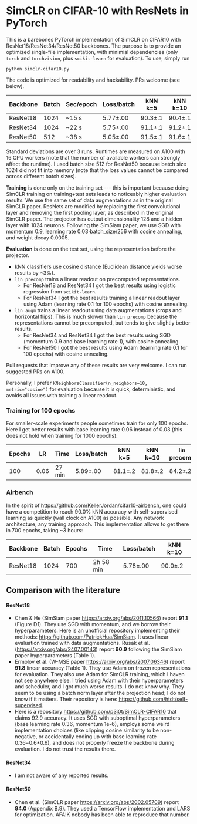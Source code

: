 # SimCLR on CIFAR-10 with ResNets in PyTorch

This is a barebones PyTorch implementation of SimCLR on CIFAR10 with ResNet18/ResNet34/ResNet50 backbones. The purpose is to provide an optimized single-file implementation, with minimial dependencies (only `torch` and `torchvision`, plus `scikit-learn` for evaluation). To use, simply run 
```
python simclr-cifar10.py
```
The code is optimized for readability and hackability. PRs welcome (see below).

|Backbone|Batch|Sec/epoch|Loss/batch|kNN k=5|kNN k=10|lin precomp|lin augm|
|--------|-----|----------|----|--------|-----------|-------|----|
|ResNet18|1024 |~15 s|5.77±.00|90.3±.1|90.4±.1|90.7±.1|90.9±.1|
|ResNet34|1024 |~22 s|5.75±.00|91.1±.1|91.2±.1|91.3±.1|91.8±.1|
|ResNet50|512  |~38 s|5.05±.00|91.5±.1|91.6±.1|93.0±.1|93.2±.1|

Standard deviations are over 3 runs. Runtimes are measured on A100 with 16 CPU workers (note that the number of available workers can strongly affect the runtime). I used batch size 512 for ResNet50 because batch size 1024 did not fit into memory (note that the loss values cannot be compared across different batch sizes).

**Training** is done only on the training set --- this is important because doing SimCLR training on training+test sets leads to noticeably higher evaluation results. We use the same set of data augmentations as in the original SimCLR paper. ResNets are modified by replacing the first convolutional layer and removing the first pooling layer, as described in the original SimCLR paper. The projector has output dimensionality 128 and a hidden layer with 1024 neurons. Following the SimSiam paper, we use SGD with momentum 0.9, learning rate 0.03⋅batch_size/256 with cosine annealing, and weight decay 0.0005.

**Evaluation** is done on the test set, using the representation before the projector.
* kNN classifiers use cosine distance (Euclidean distance yields worse results by ~3%).
* `lin precomp` trains a linear readout on precomputed representations.
  * For ResNet18 and ResNet34 I got the best results using logistic regression from `scikit-learn`.
  * For ResNet34 I got the best results training a linear readout layer using Adam (learning rate 0.1 for 100 epochs) with cosine annealing. 
* `lin augm` trains a linear readout using data augmentations (crops and horizontal flips). This is much slower than `lin precomp` because the representations cannot be precomputed, but tends to give slightly better results.
  * For ResNet34 and ResNet34 I got the best results using SGD (momentum 0.9 and base learning rate 1), with cosine annealing.  
  * For ResNet50 I got the best results using Adam (learning rate 0.1 for 100 epochs) with cosine annealing.

Pull requests that improve any of these results are very welcome. I can run suggested PRs on A100.

Personally, I prefer `KNeighborsClassifier(n_neighbors=10, metric="cosine")` for evaluation because it is quick, deterministic, and avoids all issues with training a linear readout.

### Training for 100 epochs

For smaller-scale experiments people sometimes train for only 100 epochs. Here I get better results with base learning rate 0.06 instead of 0.03 (this does not hold when training for 1000 epochs):

|Epochs|LR|Time|Loss/batch|kNN k=5|kNN k=10|lin precomp|lin augm|
|--|----|----|----|--------|-----------|-------|----|
|100|0.06|27 min|5.89±.00|81.1±.2|81.8±.2|84.2±.2|83.3±.2|

### Airbench

In the spirit of https://github.com/KellerJordan/cifar10-airbench, one could have a competition to reach 90.0% kNN accuracy with self-supervised learning as quickly (wall clock on A100) as possible. Any network architecture, any training approach. This implementation allows to get there in 700 epochs, taking ~3 hours:

|Backbone|Batch|Epochs|Time|Loss/batch|kNN k=10|
|--------|-----|------|----|----|--------|
|ResNet18|1024 |700| 2h 58 min|5.78±.00|90.0±.2|

## Comparison with the literature

#### ResNet18

* Chen & He (SimSiam paper https://arxiv.org/abs/2011.10566) report **91.1** (Figure D1). They use SGD with momentum, and we borrow their hyperparameters. Here is an unofficial repository implementing their methods: https://github.com/PatrickHua/SimSiam. It uses linear evaluation trained with data augmentations. Rusak et al. (https://arxiv.org/abs/2407.00143) report **90.9** following the SimSiam paper hyperparameters (Table 1).
* Ermolov et al. (W-MSE paper https://arxiv.org/abs/2007.06346) report **91.8** linear accuracy (Table 1). They use Adam on frozen representations for evaluation. They also use Adam for SimCLR training, which I haven not see anywhere else. I tried using Adam with their hyperparameters and scheduler, and I got much worse results. I do not know why. They seem to be using a batch norm layer after the projection head; I do not know if it matters. Their repository is here: https://github.com/htdt/self-supervised.
* Here is a repository https://github.com/p3i0t/SimCLR-CIFAR10 that claims 92.9 accuracy. It uses SGD with suboptimal hyperparameters (base learning rate 0.36, momentum 1e-6), employs some weird implementation choices (like clipping cosine similarity to be non-negative, or accidentally ending up with base learning rate 0.36=0.6*0.6), and does not properly freeze the backbone during evaluation. I do not trust the results there.

#### ResNet34

* I am not aware of any reported results.

#### ResNet50

* Chen et al. (SimCLR paper https://arxiv.org/abs/2002.05709) report **94.0** (Appendix B.9). They used a TensorFlow implementation and LARS for optimization. AFAIK nobody has been able to reproduce that number.

